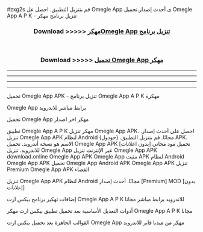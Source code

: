 #zxg2s قم بتنزيل التطبيق. احصل عل Omegle App  ى أحدث إصدار.تحميل Omegle App  A P K - تنزيل برنامج مهكر



<div align="center">
<h3>Download >>>>> <a href="https://ar-sites.web.app/?ar= Omegle App ">مهكرOmegle App  تنزيل برنامج</a></h3><br>

<h3>Download >>>>> <a href="https://ar-sites.web.app/?ar= Omegle App ">تحميل Omegle App  مهكر</a></h3>
</div>


----------------------------------------------------------

----------------------------------------------------------

----------------------------------------------------------

----------------------------------------------------------


تحميل Omegle App  APK - تنزيل برنامج Omegle App  A P K مهكرة

Omegle App  برابط مباشر للاندرويد

تحميل Omegle App  مهكر اخر اصدار

تطبيق Omegle App  A P K مهكر
تنزيل Omegle App  APK. احصل على أحدث إصدار.
تنزيل Omegle App  APK لنظام Android مجانًا.
قم بتنزيل التطبيق. {جودول} APK. الاسم هو نسخة أندرويد.
تحميل Omegle App  APK [بدون اعلانات]
تحميل مود مجاني للاندرويد.
تنزيل Omegle App  عبر الإنترنت
تنزيل Omegle App  APK
download.online Omegle App  APK
Omegle App  مثبت APK لنظام Android
Omegle App  APK
تحميل Omegle App  Android APK
Omegle App  APK تنزيل Premium
Omegle App  APK الفضاء

تنزيل Omegle App  APK لنظام Android مجانًا. أحدث إصدار [Premium] MOD [بدون إعلانات]

إضافات تهكير برنامج بيكس ارت Omegle App  A P K للاندرويد برابط مباشر مجانا

أدوات التعديل الأساسية بعد تحميل تطبيق بيكس ارت مهكر Omegle App  A P K مجانا

القوالب الجاهزة بعد تحميل بيكس ارت Omegle App  مهكر من ميديا فاير للاندرويد



